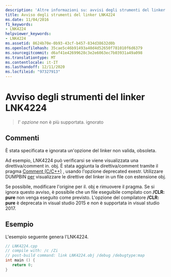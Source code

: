 ```yaml
---
description: 'Altre informazioni su: avvisi degli strumenti del linker LNK4224'
title: Avviso degli strumenti del linker LNK4224
ms.date: 11/04/2016
f1_keywords:
- LNK4224
helpviewer_keywords:
- LNK4224
ms.assetid: 8624b70e-0b93-43cf-b457-834d38632d0b
ms.openlocfilehash: 35cae5c46b91493a40d4d52650f781010f6d6379
ms.sourcegitcommit: d6af41e42699628c3e2e6063ec7b03931a49a098
ms.translationtype: MT
ms.contentlocale: it-IT
ms.lasthandoff: 12/11/2020
ms.locfileid: "97327913"
---
```

# <a name="linker-tools-warning-lnk4224"></a>Avviso degli strumenti del linker LNK4224

> l' *opzione* non è più supportata. ignorato

## <a name="remarks"></a>Commenti

È stata specificata e ignorata un'opzione del linker non valida, obsoleta.

Ad esempio, LNK4224 può verificarsi se viene visualizzata una direttiva/comment in. obj. È stata aggiunta la direttiva/comment tramite il pragma [Comment (C/C++)](../../preprocessor/comment-c-cpp.md) , usando l'opzione deprecated exestr. Utilizzare DUMPBIN [per](../../build/reference/all.md) visualizzare le direttive del linker in un file con estensione obj.

Se possibile, modificare l'origine per il. obj e rimuovere il pragma. Se si ignora questo avviso, è possibile che un file eseguibile compilato con **/CLR: pure** non venga eseguito come previsto. L'opzione del compilatore **/CLR: pure** è deprecata in visual studio 2015 e non è supportata in visual studio 2017.

## <a name="example"></a>Esempio

L'esempio seguente genera l'LNK4224.

```cpp
// LNK4224.cpp
// compile with: /c /Zi
// post-build command: link LNK4224.obj /debug /debugtype:map
int main () {
   return 0;
}
```
